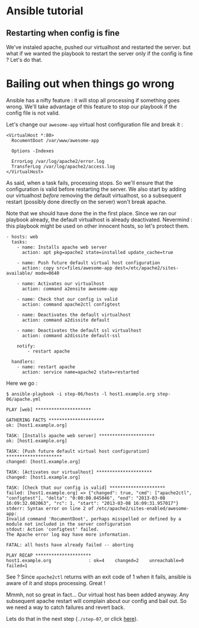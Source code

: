 Ansible tutorial
================

Restarting when config is fine
------------------------------

We've instaled apache, pushed our virtualhost and restarted the server.
but what if we wanted the playbook to restart the server only if the config is fine ?
Let's do that.

# Bailing out when things go wrong

Ansible has a nifty feature : it will stop all processing if something goes wrong. 
We'll take advantage of this feature to stop our playbook if the config file is not 
valid.

Let's change our `awesome-app` virtual host configuration file and break it :

    <VirtualHost *:80>
      RocumentDoot /var/www/awesome-app

      Options -Indexes

      ErrorLog /var/log/apache2/error.log
      TransferLog /var/log/apache2/access.log
    </VirtualHost>

As said, when a task fails, processing stops. So we'll ensure that the
configuration is valid before restarting the server. We also start by adding
our  virtualhost _before_ removing the default virtualhost, so a subsequent
restart (possibly done directly on the server) won't break apache.

Note that we should have done the in the first place. Since we ran our
playbook already, the default virtualhost is already deactivated. Nevermind :
this playbook might be used on other innocent hosts, so let's protect them.

    - hosts: web
      tasks:
        - name: Installs apache web server
          action: apt pkg=apache2 state=installed update_cache=true

        - name: Push future default virtual host configuration
          action: copy src=files/awesome-app dest=/etc/apache2/sites-available/ mode=0640

        - name: Activates our virtualhost
          action: command a2ensite awesome-app

        - name: Check that our config is valid
          action: command apache2ctl configtest

        - name: Deactivates the default virtualhost
          action: command a2dissite default

        - name: Deactivates the default ssl virtualhost
          action: command a2dissite default-ssl

        notify:
            - restart apache

      handlers:
        - name: restart apache
          action: service name=apache2 state=restarted

Here we go :

    $ ansible-playbook -i step-06/hosts -l host1.example.org step-06/apache.yml

    PLAY [web] ********************* 

    GATHERING FACTS ********************* 
    ok: [host1.example.org]

    TASK: [Installs apache web server] ********************* 
    ok: [host1.example.org]

    TASK: [Push future default virtual host configuration] ********************* 
    changed: [host1.example.org]

    TASK: [Activates our virtualhost] ********************* 
    changed: [host1.example.org]

    TASK: [Check that our config is valid] ********************* 
    failed: [host1.example.org] => {"changed": true, "cmd": ["apache2ctl", "configtest"], "delta": "0:00:00.045046", "end": "2013-03-08 16:09:32.002063", "rc": 1, "start": "2013-03-08 16:09:31.957017"}
    stderr: Syntax error on line 2 of /etc/apache2/sites-enabled/awesome-app:
    Invalid command 'RocumentDoot', perhaps misspelled or defined by a module not included in the server configuration
    stdout: Action 'configtest' failed.
    The Apache error log may have more information.

    FATAL: all hosts have already failed -- aborting

    PLAY RECAP ********************* 
    host1.example.org              : ok=4    changed=2    unreachable=0    failed=1    

See ? Since `apache2ctl` returns with an exit code of 1 when it fails, ansible is 
aware of it and stops processing. Great !

Mmmh, not so great in fact... Our virtual host has been added anyway. Any subsequent 
apache restart will complain about our config and bail out. So we need a way to catch 
failures and revert back.

Lets do that in the next step (`./step-07`, or click
[here](https://github.com/leucos/ansible-tuto/tree/master/step-07)).
